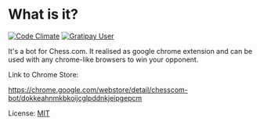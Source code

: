 # What is it?
[![Code Climate](https://codeclimate.com/github/recoders/chessbot/badges/gpa.svg)](https://codeclimate.com/github/recoders/chessbot)
[![Gratipay User](https://img.shields.io/gratipay/user/jfkz.svg?maxAge=2592000)](https://gratipay.com/~jfkz/)

It's a bot for Chess.com. It realised as google chrome extension and can be used 
with any chrome-like browsers to win your opponent.

Link to Chrome Store: 

<https://chrome.google.com/webstore/detail/chesscom-bot/dokkeahnmkbkoijcglpddnkjeipgepcm>

License: [MIT](http://opensource.org/licenses/MIT)
